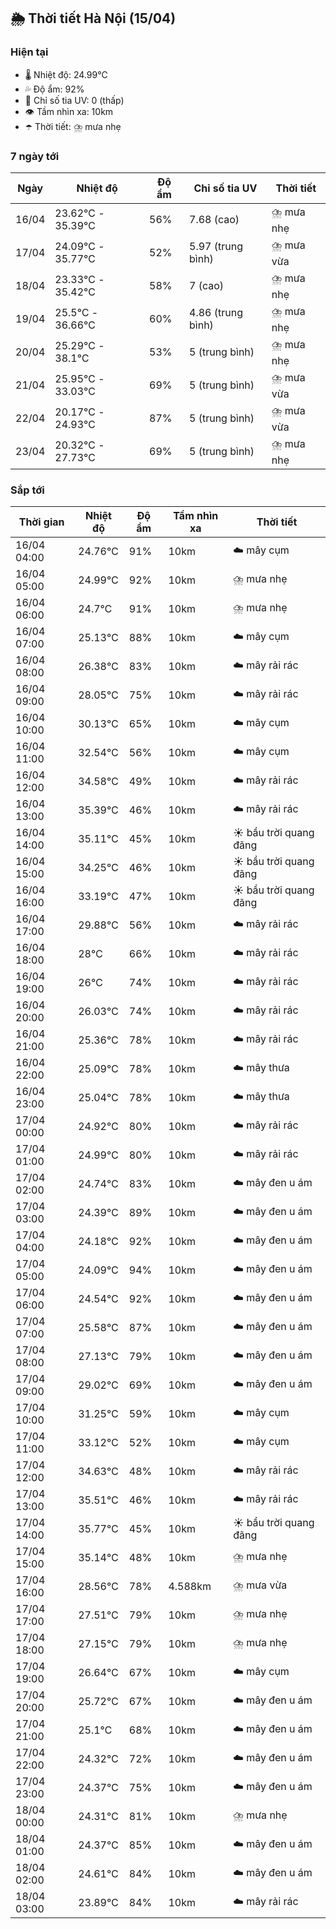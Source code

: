 ## 🌦️ Thời tiết Hà Nội (15/04)

### Hiện tại

- 🌡️ Nhiệt độ: 24.99℃
- 💦 Độ ẩm: 92%
- 🌟 Chỉ số tia UV: 0 (thấp)
- 👁️ Tầm nhìn xa: 10km
- ☂️ Thời tiết: ⛈️ mưa nhẹ

### 7 ngày tới

| Ngày | Nhiệt độ | Độ ẩm | Chỉ số tia UV | Thời tiết |
| --- | --- | --- | --- | --- |
| 16/04 | 23.62℃ - 35.39℃ | 56% | 7.68 (cao) | ⛈️ mưa nhẹ |
| 17/04 | 24.09℃ - 35.77℃ | 52% | 5.97 (trung bình) | ⛈️ mưa vừa |
| 18/04 | 23.33℃ - 35.42℃ | 58% | 7 (cao) | ⛈️ mưa nhẹ |
| 19/04 | 25.5℃ - 36.66℃ | 60% | 4.86 (trung bình) | ⛈️ mưa nhẹ |
| 20/04 | 25.29℃ - 38.1℃ | 53% | 5 (trung bình) | ⛈️ mưa nhẹ |
| 21/04 | 25.95℃ - 33.03℃ | 69% | 5 (trung bình) | ⛈️ mưa vừa |
| 22/04 | 20.17℃ - 24.93℃ | 87% | 5 (trung bình) | ⛈️ mưa vừa |
| 23/04 | 20.32℃ - 27.73℃ | 69% | 5 (trung bình) | ⛈️ mưa nhẹ |

### Sắp tới

| Thời gian | Nhiệt độ | Độ ẩm | Tầm nhìn xa | Thời tiết |
| --- | --- | --- | --- | --- |
| 16/04 04:00 | 24.76℃ | 91% | 10km | ☁️ mây cụm |
| 16/04 05:00 | 24.99℃ | 92% | 10km | ⛈️ mưa nhẹ |
| 16/04 06:00 | 24.7℃ | 91% | 10km | ⛈️ mưa nhẹ |
| 16/04 07:00 | 25.13℃ | 88% | 10km | ☁️ mây cụm |
| 16/04 08:00 | 26.38℃ | 83% | 10km | ☁️ mây rải rác |
| 16/04 09:00 | 28.05℃ | 75% | 10km | ☁️ mây rải rác |
| 16/04 10:00 | 30.13℃ | 65% | 10km | ☁️ mây cụm |
| 16/04 11:00 | 32.54℃ | 56% | 10km | ☁️ mây cụm |
| 16/04 12:00 | 34.58℃ | 49% | 10km | ☁️ mây rải rác |
| 16/04 13:00 | 35.39℃ | 46% | 10km | ☁️ mây rải rác |
| 16/04 14:00 | 35.11℃ | 45% | 10km | ☀️ bầu trời quang đãng |
| 16/04 15:00 | 34.25℃ | 46% | 10km | ☀️ bầu trời quang đãng |
| 16/04 16:00 | 33.19℃ | 47% | 10km | ☀️ bầu trời quang đãng |
| 16/04 17:00 | 29.88℃ | 56% | 10km | ☁️ mây rải rác |
| 16/04 18:00 | 28℃ | 66% | 10km | ☁️ mây rải rác |
| 16/04 19:00 | 26℃ | 74% | 10km | ☁️ mây rải rác |
| 16/04 20:00 | 26.03℃ | 74% | 10km | ☁️ mây rải rác |
| 16/04 21:00 | 25.36℃ | 78% | 10km | ☁️ mây rải rác |
| 16/04 22:00 | 25.09℃ | 78% | 10km | ☁️ mây thưa |
| 16/04 23:00 | 25.04℃ | 78% | 10km | ☁️ mây thưa |
| 17/04 00:00 | 24.92℃ | 80% | 10km | ☁️ mây rải rác |
| 17/04 01:00 | 24.99℃ | 80% | 10km | ☁️ mây rải rác |
| 17/04 02:00 | 24.74℃ | 83% | 10km | ☁️ mây đen u ám |
| 17/04 03:00 | 24.39℃ | 89% | 10km | ☁️ mây đen u ám |
| 17/04 04:00 | 24.18℃ | 92% | 10km | ☁️ mây đen u ám |
| 17/04 05:00 | 24.09℃ | 94% | 10km | ☁️ mây đen u ám |
| 17/04 06:00 | 24.54℃ | 92% | 10km | ☁️ mây đen u ám |
| 17/04 07:00 | 25.58℃ | 87% | 10km | ☁️ mây đen u ám |
| 17/04 08:00 | 27.13℃ | 79% | 10km | ☁️ mây đen u ám |
| 17/04 09:00 | 29.02℃ | 69% | 10km | ☁️ mây đen u ám |
| 17/04 10:00 | 31.25℃ | 59% | 10km | ☁️ mây cụm |
| 17/04 11:00 | 33.12℃ | 52% | 10km | ☁️ mây cụm |
| 17/04 12:00 | 34.63℃ | 48% | 10km | ☁️ mây rải rác |
| 17/04 13:00 | 35.51℃ | 46% | 10km | ☁️ mây rải rác |
| 17/04 14:00 | 35.77℃ | 45% | 10km | ☀️ bầu trời quang đãng |
| 17/04 15:00 | 35.14℃ | 48% | 10km | ⛈️ mưa nhẹ |
| 17/04 16:00 | 28.56℃ | 78% | 4.588km | ⛈️ mưa vừa |
| 17/04 17:00 | 27.51℃ | 79% | 10km | ⛈️ mưa nhẹ |
| 17/04 18:00 | 27.15℃ | 79% | 10km | ⛈️ mưa nhẹ |
| 17/04 19:00 | 26.64℃ | 67% | 10km | ☁️ mây cụm |
| 17/04 20:00 | 25.72℃ | 67% | 10km | ☁️ mây đen u ám |
| 17/04 21:00 | 25.1℃ | 68% | 10km | ☁️ mây đen u ám |
| 17/04 22:00 | 24.32℃ | 72% | 10km | ☁️ mây đen u ám |
| 17/04 23:00 | 24.37℃ | 75% | 10km | ☁️ mây đen u ám |
| 18/04 00:00 | 24.31℃ | 81% | 10km | ⛈️ mưa nhẹ |
| 18/04 01:00 | 24.37℃ | 85% | 10km | ☁️ mây đen u ám |
| 18/04 02:00 | 24.61℃ | 84% | 10km | ☁️ mây đen u ám |
| 18/04 03:00 | 23.89℃ | 84% | 10km | ☁️ mây rải rác |
